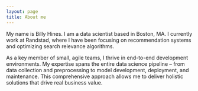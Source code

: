 ```yaml
---
layout: page
title: About me
---
```


My name is Billy Hines. I am a data scientist based in Boston, MA. I currently work at Randstad, where I have been focusing on recommendation systems and optimizing search relevance algorithms.  

As a key member of small, agile teams, I thrive in end-to-end development environments. My expertise spans the entire data science pipeline – from data collection and preprocessing to model development, deployment, and maintenance. This comprehensive approach allows me to deliver holistic solutions that drive real business value.
